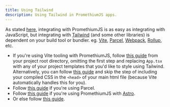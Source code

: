 ```yaml
---
title: Using Tailwind 
description: Using Tailwind in PromethiumJS apps.
---
```


As stated [here](/guides/integrating-with-other-frameworks-and-libraries/), integrating with PromethiumJS is as easy as integrating with JavaScript, but integrating with [Tailwind](https://tailwindcss.com/) (and some other libraries) is dependent on your build tool or bundler. eg. [Vite](https://vitejs.dev/), [Parcel](https://parceljs.org/), [Webpack](https://webpack.js.org/), [Rollup](https://rollupjs.org/), etc.

- If you're using Vite tooling with PromethiumJS, follow [this guide](https://tailwindcss.com/docs/guides/vite#react) from your project root directory, omitting the first step and replacing `App.tsx` with any of your project templates that you'd like to style using Tailwind.
Alternatively, you can follow [this guide](https://tailwindcss.com/docs/installation/using-postcss) and skip the step of including your compiled CSS in the `<head>` of your main html file (because Vite automatically handles this for you).
- Follow [this guide](https://tailwindcss.com/docs/guides/parcel) if you're using Parcel.
- Follow [this guide](https://tailwindcss.com/docs/guides/astro) if you're using PromethiumJS with [Astro](https://astro.build/).
- Or else follow [this guide](https://tailwindcss.com/docs/installation).
